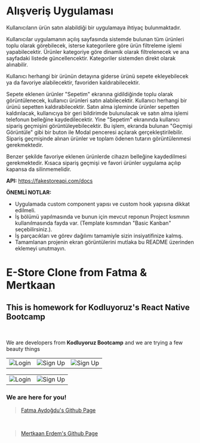 # Alışveriş Uygulaması

Kullanıcıların ürün satın alabildiği bir uygulamaya ihtiyaç bulunmaktadır.<br />

Kullanıcılar uygulamanın açılış sayfasında sistemde bulunan tüm ürünleri toplu olarak görebilecek, isterse kategorilere göre ürün filtreleme işlemi yapabilecektir. Ürünler kategoriye göre dinamik olarak filtrelenecek ve ana sayfadaki listede güncellencektir. Kategoriler sistemden direkt olarak alınabilir.

Kullanıcı herhangi bir ürünün detayına giderse ürünü sepete ekleyebilecek ya da favoriye alabilecektir, favoriden kaldırabilecektir.

Sepete eklenen ürünler "Sepetim" ekranına gidildiğinde toplu olarak görüntülenecek, kullanıcı ürünleri satın alabilecektir. Kullanıcı herhangi bir ürünü sepetten kaldırabilecektir. Satın alma işleminde ürünler sepetten kaldırılacak, kullanıcıya bir geri bildirimde bulunulacak ve satın alma işlemi telefonun belleğine kaydedilecektir. Yine "Sepetim" ekranında kullanıcı sipariş geçmişini görüntüleyebilecektir. Bu işlem, ekranda bulunan "Geçmişi Görüntüle" gibi bir buton ile Modal penceresi açılarak gerçekleştirilebilir. Sipariş geçmişinde alınan ürünler ve toplam ödenen tutarın görüntülenmesi gerekmektedir.

Benzer şekilde favoriye eklenen ürünlerde cihazın belleğine kaydedilmesi gerekmektedir. Kısaca sipariş geçmişi ve favori ürünler uygulama açılıp kapansa da silinmemelidir.

**API:** https://fakestoreapi.com/docs

**ÖNEMLİ NOTLAR:**

- Uygulamada custom component yapısı ve custom hook yapısına dikkat edilmeli.
- İş bölümü yapılmasında ve bunun için mevcut reponun Project kısmının kullanılmasında fayda var. (Template kısmından "Basic Kanban" seçebilirsiniz.).
- İş parçacıkları ve görev dağılımı tamamiyle sizin insiyatifinize kalmış.
- Tamamlanan projenin ekran görüntülerini mutlaka bu README üzerinden eklemeyi unutmayın.

# E-Store Clone from Fatma & Mertkaan

## This is homework for Kodluyoruz's React Native Bootcamp

<br />

We are developers from **Kodluyoruz Bootcamp** and we are trying a few beauty things

|                                                                                                                 |                                                                                                                   |                                                                                                                   |
| :-------------------------------------------------------------------------------------------------------------: | :---------------------------------------------------------------------------------------------------------------: | :---------------------------------------------------------------------------------------------------------------: |
| ![Login](https://user-images.githubusercontent.com/56413015/105220946-80786680-5b69-11eb-8589-9c32102973eb.PNG) | ![Sign Up](https://user-images.githubusercontent.com/56413015/105220948-8110fd00-5b69-11eb-824d-a649e50f9135.PNG) | ![Sign Up](https://user-images.githubusercontent.com/56413015/105220956-82422a00-5b69-11eb-889d-2db6ee401335.PNG) |

|                                                                                                                 |                                                                                                                   |
| :-------------------------------------------------------------------------------------------------------------: | :---------------------------------------------------------------------------------------------------------------: |
| ![Login](https://user-images.githubusercontent.com/56413015/105220969-879f7480-5b69-11eb-9b09-cd7eb7532e01.PNG) | ![Sign Up](https://user-images.githubusercontent.com/56413015/105220971-88380b00-5b69-11eb-92d4-4a733b20ced1.PNG) |

### We are here for you!

> [Fatma Aydoğdu's Github Page](https://github.com/fatmaaydogdu "Fatma Aydoğdu's Github Page")

<br />

> [Mertkaan Erdem's Github Page](https://github.com/mertkaanerdem "Mertkaan Erdem's Github Page")
